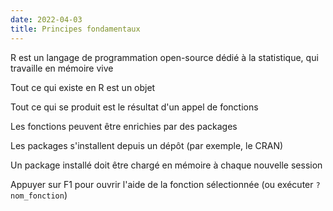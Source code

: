 ```yaml
---
date: 2022-04-03
title: Principes fondamentaux
---
```


R est un langage de programmation open-source dédié à la statistique, qui travaille en mémoire vive

Tout ce qui existe en R est un objet

Tout ce qui se produit est le résultat d'un appel de fonctions

Les fonctions peuvent être enrichies par des packages

Les packages s'installent depuis un dépôt (par exemple, le CRAN)

Un package installé doit être chargé en mémoire à chaque nouvelle session

Appuyer sur F1 pour ouvrir l'aide de la fonction sélectionnée (ou exécuter `?nom_fonction`)

